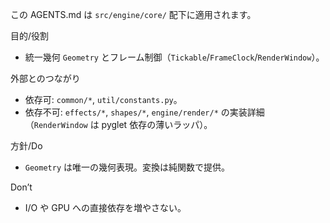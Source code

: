 この AGENTS.md は `src/engine/core/` 配下に適用されます。

目的/役割
- 統一幾何 `Geometry` とフレーム制御（`Tickable`/`FrameClock`/`RenderWindow`）。

外部とのつながり
- 依存可: `common/*`, `util/constants.py`。
- 依存不可: `effects/*`, `shapes/*`, `engine/render/*` の実装詳細（`RenderWindow` は pyglet 依存の薄いラッパ）。

方針/Do
- `Geometry` は唯一の幾何表現。変換は純関数で提供。

Don’t
- I/O や GPU への直接依存を増やさない。

